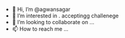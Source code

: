 - 👋 Hi, I’m @agwansagar
- 👀 I’m interested in . acceptingg challenege
- 💞️ I’m looking to collaborate on ...
- 📫 How to reach me ...

<!---
agwansagar/agwansagar is a ✨ special ✨ repository because its `README.md` (this file) appears on your GitHub profile.
You can click the Preview link to take a look at your changes.
--->
